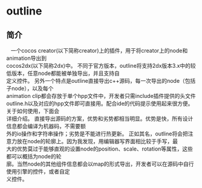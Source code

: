outline
=======
简介
-------
    一个cocos creator(以下简称creator)上的插件，用于将creator上的node和animation导出到  
 cocos2dx(以下简称2dx)中。
    不同于官方版本，outline将支持2dx版本3.x中的较低版本，任意node都能被单独导出，并且支持自  
    定义控件。
    另外一个特点是outline直接导出c++源码，每一次导出的node（包括子node），以及每个  
    animation clip都会存放于单个hpp文件中，开发者只需include插件提供的头文件  
    outline.h以及对应的hpp文件即可直接用。配合ide的代码提示使用起来很方便。关于如何使用，下面会  
详细介绍。
    直接导出源码的方案，优势和劣势都相当明显。优势是快，所有设计信息都会编译为机器码，不需要额  
外的io操作和字符串操作；劣势是不能进行热更新。
    正如其名，outline将会把注意力放在node的轮廓上。因为我发现，用编辑器写界面相比较于手写，最  
大的优势莫过于能够直观的设置node的position、scale、rotation等属性，这些都可以概括为node的轮  
廓。当然node的其他组件信息都会以map的形式导出，开发者可以在源码中自行使用引擎的控件，或者自定  
义控件。
